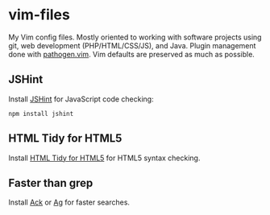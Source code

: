 vim-files
=========

My Vim config files. Mostly oriented to working with software projects using
git, web development (PHP/HTML/CSS/JS), and Java. Plugin management done with
[pathogen.vim](https://github.com/tpope/vim-pathogen). Vim defaults are
preserved as much as possible.

## JSHint

Install [JSHint](https://github.com/jshint/jshint) for JavaScript code checking:

```
npm install jshint
```

## HTML Tidy for HTML5

Install [HTML Tidy for HTML5](https://github.com/w3c/tidy-html5) for HTML5
syntax checking.

## Faster than grep

Install [Ack](http://beyondgrep.com/) or [Ag](http://betterthanack.com/) for
faster searches.

